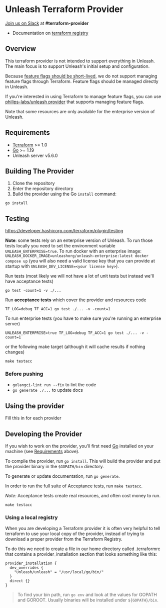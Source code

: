 # Unleash Terraform Provider

[Join us on Slack](https://slack.unleash.run) at **#terraform-provider**

- Documentation on [terraform registry](https://registry.terraform.io/providers/unleash/unleash/latest/docs)

## Overview

This terraform provider is not intended to support everything in Unleash. The main focus is to support Unleash's initial setup and configuration.

Because [feature flags should be short-lived](https://docs.getunleash.io/topics/feature-flags/short-lived-feature-flags), we do not support managing feature flags through Terraform. Feature flags should be managed directly in Unleash.

If you're interested in using Terraform to manage feature flags, you can use [philips-labs/unleash provider](https://registry.terraform.io/providers/philips-labs/unleash/latest/docs) that supports managing feature flags.

Note that some resources are only available for the enterprise version of Unleash.

## Requirements

- [Terraform](https://www.terraform.io/downloads.html) >= 1.0
- [Go](https://golang.org/doc/install) >= 1.19
- Unleash server v5.6.0

## Building The Provider

1. Clone the repository
1. Enter the repository directory
1. Build the provider using the Go `install` command:

```shell
go install
```

## Testing

https://developer.hashicorp.com/terraform/plugin/testing

**Note**: some tests rely on an enterprise version of Unleash. To run those tests locally you need to set the environment variable `UNLEASH_ENTERPRISE=true`. To run docker with an enterprise image: `UNLEASH_DOCKER_IMAGE=unleashorg/unleash-enterprise:latest docker compose up` (you will also need a valid license key that you can provide at startup with `UNLEASH_DEV_LICENSE=<your license key>`).

Run tests (most likely we will not have a lot of unit tests but instead we'll have acceptance tests)

```shell
go test -count=1 -v ./...
```

Run **acceptance tests** which cover the provider and resources code

```shell
TF_LOG=debug TF_ACC=1 go test ./... -v -count=1
```

To run enterprise tests (you have to make sure you're running an enterprise server)
```shell
UNLEASH_ENTERPRISE=true TF_LOG=debug TF_ACC=1 go test ./... -v -count=1
```

or the following make target (although it will cache results if nothing changes)

```shell
make testacc
```

### Before pushing

- `golangci-lint run --fix` to lint the code
- `go generate ./...` to update docs

## Using the provider

Fill this in for each provider

## Developing the Provider

If you wish to work on the provider, you'll first need [Go](http://www.golang.org) installed on your machine (see [Requirements](#requirements) above).

To compile the provider, run `go install`. This will build the provider and put the provider binary in the `$GOPATH/bin` directory.

To generate or update documentation, run `go generate`.

In order to run the full suite of Acceptance tests, run `make testacc`.

_Note:_ Acceptance tests create real resources, and often cost money to run.

```shell
make testacc
```

### Using a local registry

When you are developing a Terraform provider it is often very helpful to tell terraform to use your local copy of the provider, instead of trying to download a proper provider from the Terraform Registry.

To do this we need to create a file in our home directory called .terraformrc that contains a provider_installation section that looks something like this:

```
provider_installation {
  dev_overrides {
    "Unleash/unleash" = "/usr/local/go/bin/"
  }
  direct {}
}
```

> To find your bin path, run `go env` and look at the values for GOPATH and GOROOT. Usually binaries will be installed under `${GOPATH}/bin`.
